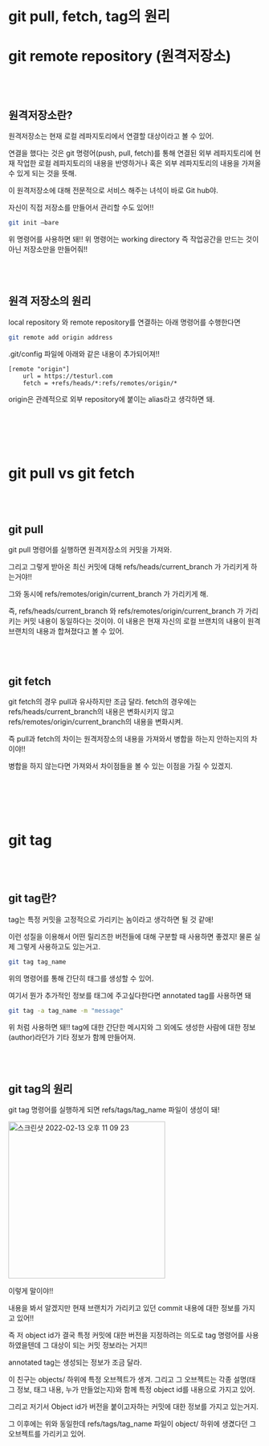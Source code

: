 # git pull, fetch, tag의 원리

# git remote repository (원격저장소)

<br/><br/>

## 원격저장소란?

원격저장소는 현재 로컬 레파지토리에서 연결할 대상이라고 볼 수 있어.

연결을 했다는 것은 git 명령어(push, pull, fetch)를 통해 연결된 외부 레파지토리에 현재 작업한 로컬 레파지토리의 내용을 반영하거나 혹은 외부 레파지토리의 내용을 가져올 수 있게 되는 것을 뜻해.

이 원격저장소에 대해 전문적으로 서비스 해주는 녀석이 바로 Git hub야.

자신이 직접 저장소를 만들어서 관리할 수도 있어!! 

```bash
git init —bare
```

위 명령어를 사용하면 돼!! 위 명령어는 working directory 즉 작업공간을 만드는 것이 아닌 저장소만을 만들어줘!!

<br/><br/>

## 원격 저장소의 원리

local repository 와 remote repository를 연결하는 아래 명령어를 수행한다면

```bash
git remote add origin address
```

.git/config 파일에 아래와 같은 내용이 추가되어져!!

```
[remote "origin"]
	url = https://testurl.com
	fetch = +refs/heads/*:refs/remotes/origin/*
```

origin은 관례적으로 외부 repository에 붙이는 alias라고 생각하면 돼.

<br/><br/><br/><br/>

# git pull vs git fetch

<br/><br/>

## git pull

git pull 명령어를 실행하면 원격저장소의 커밋을 가져와.

그리고 그렇게 받아온 최신 커밋에 대해 refs/heads/current_branch 가 가리키게 하는거야!!

그와 동시에 refs/remotes/origin/current_branch 가 가리키게 해.

즉, refs/heads/current_branch 와 refs/remotes/origin/current_branch 가 가리키는 커밋 내용이 동일하다는 것이야. 이 내용은 현재 자신의 로컬 브랜치의 내용이 원격 브랜치의 내용과 합쳐졌다고 볼 수 있어.

<br/><br/>

## git fetch

git fetch의 경우 pull과 유사하지만 조금 달라. fetch의 경우에는 refs/heads/current_branch의 내용은 변화시키지 않고 refs/remotes/origin/current_branch의 내용을 변화시켜.

즉 pull과 fetch의 차이는 원격저장소의 내용을 가져와서 병합을 하는지 안하는지의 차이야!! 

병합을 하지 않는다면 가져와서 차이점들을 볼 수 있는 이점을 가질 수 있겠지.

<br/><br/><br/><br/>

# git tag

<br/><br/>

## git tag란?

tag는 특정 커밋을 고정적으로 가리키는 놈이라고 생각하면 될 것 같애!

이런 성질을 이용해서 어떤 릴리즈한 버전들에 대해 구분할 때 사용하면 좋겠지! 물론 실제 그렇게 사용하고도 있는거고.

```bash
git tag tag_name
```

위의 명령어를 통해 간단히 태그를 생성할 수 있어.

여기서 뭔가 추가적인 정보를 태그에 주고싶다한다면 annotated tag를 사용하면 돼

```bash
git tag -a tag_name -m "message"
```

위 처럼 사용하면 돼!! tag에 대한 간단한 메시지와 그 외에도 생성한 사람에 대한 정보(author)라던가 기타 정보가 함께 만들어져.

<br/><br/>

## git tag의 원리

git tag 명령어를 실행하게 되면 refs/tags/tag_name 파일이 생성이 돼!

<img width="312" alt="스크린샷 2022-02-13 오후 11 09 23" src="https://user-images.githubusercontent.com/31160622/153757435-771524ef-2859-4128-a1c6-2dee99334596.png">


이렇게 말이야!!

내용을 봐서 알겠지만 현재 브랜치가 가리키고 있던 commit 내용에 대한 정보를 가지고 있어!!

즉 저 object id가 결국 특정 커밋에 대한 버전을 지정하려는 의도로 tag 명령어를 사용하였을텐데 그 대상이 되는 커밋 정보라는 거지!!

annotated tag는 생성되는 정보가 조금 달라.

이 친구는 objects/ 하위에 특정 오브젝트가 생겨. 그리고 그 오브젝트는 각종 설명(태그 정보, 태그 내용, 누가 만들었는지)와 함께 특정 object id를 내용으로 가지고 있어.

그리고 저기서 Object id가 버전을 붙이고자하는 커밋에 대한 정보를 가지고 있는거지.

그 이후에는 위와 동일한데 refs/tags/tag_name 파일이 object/ 하위에 생겼다던 그 오브젝트를 가리키고 있어.
